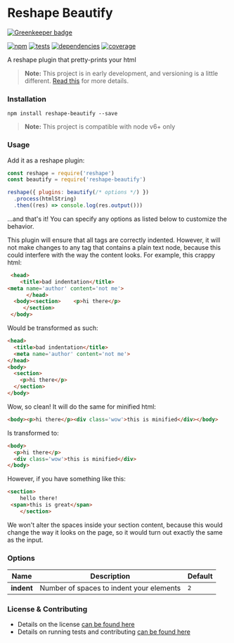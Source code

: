 # Reshape Beautify

[![Greenkeeper badge](https://badges.greenkeeper.io/reshape/beautify.svg)](https://greenkeeper.io/)

[![npm](https://img.shields.io/npm/v/reshape-beautify.svg?style=flat-square)](https://npmjs.com/package/reshape-beautify)
[![tests](https://img.shields.io/travis/reshape/beautify.svg?style=flat-square)](https://travis-ci.org/reshape/beautify?branch=master)
[![dependencies](https://img.shields.io/david/reshape/beautify.svg?style=flat-square)](https://david-dm.org/reshape/beautify)
[![coverage](https://img.shields.io/coveralls/reshape/beautify.svg?style=flat-square)](https://coveralls.io/r/reshape/beautify?branch=master)

A reshape plugin that pretty-prints your html

> **Note:** This project is in early development, and versioning is a little different. [Read this](http://markup.im/#q4_cRZ1Q) for more details.

### Installation

`npm install reshape-beautify --save`

> **Note:** This project is compatible with node v6+ only

### Usage

Add it as a reshape plugin:

```js
const reshape = require('reshape')
const beautify = require('reshape-beautify')

reshape({ plugins: beautify(/* options */) })
  .process(htmlString)
  .then((res) => console.log(res.output()))
```

...and that's it! You can specify any options as listed below to customize the behavior.

This plugin will ensure that all tags are correctly indented. However, it will not make changes to any tag that contains a plain text node, because this could interfere with the way the content looks. For example, this crappy html:

```html
 <head>
    <title>bad indentation</title>
<meta name='author' content='not me'>
      </head>
  <body><section>    <p>hi there</p>
     </section>
 </body>
```

Would be transformed as such:

```html
<head>
  <title>bad indentation</title>
  <meta name='author' content='not me'>
</head>
<body>
  <section>
    <p>hi there</p>
  </section>
</body>
```

Wow, so clean! It will do the same for minified html:

```html
<body><p>hi there</p><div class='wow'>this is minified</div></body>
```

Is transformed to:

```html
<body>
  <p>hi there</p>
  <div class='wow'>this is minified</div>
</body>
```

However, if you have something like this:

```html
<section>
    hello there!
 <span>this is great</span>
    </section>
```

We won't alter the spaces inside your section content, because this would change the way it looks on the page, so it would turn out exactly the same as the input.

### Options

| Name | Description | Default |
| ---- | ----------- | ------- |
| **indent** | Number of spaces to indent your elements | `2` |

### License & Contributing

- Details on the license [can be found here](LICENSE.md)
- Details on running tests and contributing [can be found here](contributing.md)
